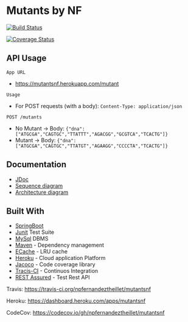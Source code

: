 # Mutants by NF

[![Build Status](https://travis-ci.org/npfernandeztheillet/mutantsnf.svg?branch=master)](https://travis-ci.org/npfernandeztheillet/mutantsnf)

[![Coverage Status](https://coveralls.io/repos/github/npfernandeztheillet/mutantsnf/badge.svg?branch=master)](https://coveralls.io/github/npfernandeztheillet/mutantsnf?branch=master)

## API Usage

`App URL`
 + https://mutantsnf.herokuapp.com/mutant

`Usage` 
  
  + For POST requests (with a body): `Content-Type: application/json`


`POST /mutants`
  + No Mutant -> Body: `{"dna":["ATGCGA","CAGTGC","TTATTT","AGACGG","GCGTCA","TCACTG"]}`
  + Mutant -> Body: `{"dna":["ATGCGA","CAGTGC","TTATGT","AGAAGG","CCCCTA","TCACTG"]}`

## Documentation
+ [JDoc](https://npfernandeztheillet.github.io/mutantsnf/jdoc/overview-summary.html)
+ [Sequence diagram](/docs/pdf/sequence.pdf)
+ [Architecture diagram](/docs/pdf/architecture.pdf)


## Built With

* [SpringBoot](https://spring.io/projects/spring-boot)
* [Junit](https://junit.org/junit5/) Test Suite
* [MySql](https://www.mysql.com/) DBMS 
* [Maven](https://maven.apache.org/) - Dependency management
* [ECache](https://rometools.github.io/rome/) -  LRU cache
* [Heroku](https://www.heroku.com/) - Cloud application Platform
* [Jacoco](https://www.eclemma.org/jacoco/) - Code coverage library
* [Tracis-CI](https://www.eclemma.org/jacoco/) - Continuos Integration
* [REST Assured](http://rest-assured.io/) - Test Rest API


Travis:
https://travis-ci.org/npfernandeztheillet/mutantsnf

Heroku:
https://dashboard.heroku.com/apps/mutantsnf

CodeCov:
https://codecov.io/gh/npfernandeztheillet/mutantsnf






